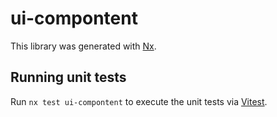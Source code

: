 # ui-compontent

This library was generated with [Nx](https://nx.dev).

## Running unit tests

Run `nx test ui-compontent` to execute the unit tests via [Vitest](https://vitest.dev/).
